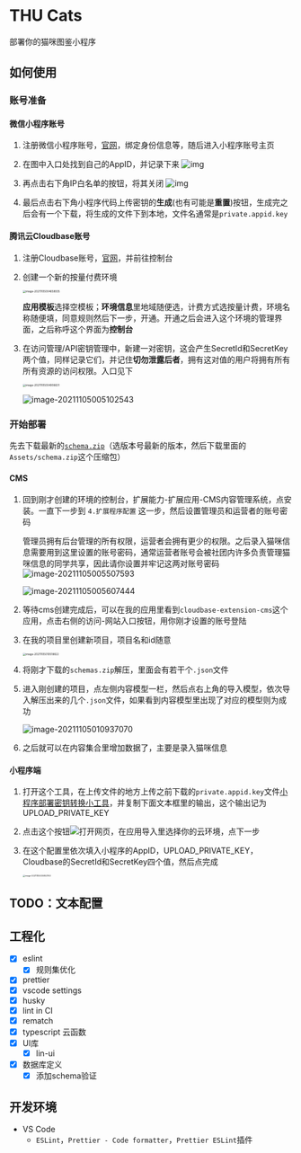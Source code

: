 # THU Cats

部署你的猫咪图鉴小程序

## 如何使用

### 账号准备

#### 微信小程序账号

1. 注册微信小程序账号，[官网](https://mp.weixin.qq.com)，绑定身份信息等，随后进入小程序账号主页
2. 在图中入口处找到自己的AppID，并记录下来
   ![img](https://main.qcloudimg.com/raw/61b1b135b6bc09b82b23d9bfae38d391.png)

3. 再点击右下角IP白名单的按钮，将其关闭
   ![img](https://main.qcloudimg.com/raw/88dc82230f9b69e27f1d0579a3530b26.png)

4. 最后点击右下角小程序代码上传密钥的**生成**(也有可能是**重置**)按钮，生成完之后会有一个下载，将生成的文件下到本地，文件名通常是`private.appid.key`

#### 腾讯云Cloudbase账号

1. 注册Cloudbase账号，[官网](https://www.cloudbase.net)，并前往控制台

2. 创建一个新的按量付费环境

   <img src="https://image-bed-blackcloud.oss-cn-beijing.aliyuncs.com/img/image-20211105004658935.png" alt="image-20211105004658935" style="zoom: 33%;" />

   **应用模板**选择空模板；**环境信息**里地域随便选，计费方式选按量计费，环境名称随便填，同意规则然后下一步，开通。开通之后会进入这个环境的管理界面，之后称呼这个界面为**控制台**

3. 在访问管理/API密钥管理中，新建一对密钥，这会产生SecretId和SecretKey两个值，同样记录它们，并记住**切勿泄露后者**，拥有这对值的用户将拥有所有所有资源的访问权限。入口见下

   <img src="https://image-bed-blackcloud.oss-cn-beijing.aliyuncs.com/img/image-20211105004906631.png" alt="image-20211105004906631" style="zoom:33%;" />

   ![image-20211105005102543](https://image-bed-blackcloud.oss-cn-beijing.aliyuncs.com/img/image-20211105005102543.png)

### 开始部署

先去下载最新的[`schema.zip`](https://github.com/BlackCloud37/thucats/releases)（选版本号最新的版本，然后下载里面的`Assets/schema.zip`这个压缩包）

#### CMS

1. 回到刚才创建的环境的控制台，扩展能力-扩展应用-CMS内容管理系统，点安装。一直下一步到 `4.扩展程序配置` 这一步，然后设置管理员和运营者的账号密码

   管理员拥有后台管理的所有权限，运营者会拥有更少的权限。之后录入猫咪信息需要用到这里设置的账号密码，通常运营者账号会被社团内许多负责管理猫咪信息的同学共享，因此请你设置并牢记这两对账号密码![image-20211105005507593](https://image-bed-blackcloud.oss-cn-beijing.aliyuncs.com/img/image-20211105005507593.png)

   ![image-20211105005607444](https://image-bed-blackcloud.oss-cn-beijing.aliyuncs.com/img/image-20211105005607444.png)

2. 等待cms创建完成后，可以在我的应用里看到`cloudbase-extension-cms`这个应用，点击右侧的访问-网站入口按钮，用你刚才设置的账号登陆

3. 在我的项目里创建新项目，项目名和id随意

   <img src="https://image-bed-blackcloud.oss-cn-beijing.aliyuncs.com/img/image-20211105010518822.png" alt="image-20211105010518822" style="zoom:33%;" />

4. 将刚才下载的`schemas.zip`解压，里面会有若干个`.json`文件

5. 进入刚创建的项目，点左侧内容模型一栏，然后点右上角的导入模型，依次导入解压出来的几个`.json`文件，如果看到内容模型里出现了对应的模型则为成功

   ![image-20211105010937070](https://image-bed-blackcloud.oss-cn-beijing.aliyuncs.com/img/image-20211105010937070.png)

6. 之后就可以在内容集合里增加数据了，主要是录入猫咪信息

#### 小程序端

1. 打开这个工具，在上传文件的地方上传之前下载的`private.appid.key`文件[小程序部署密钥转换小工具](https://framework-1258016615.tcloudbaseapp.com/mp-key-tool/)，并复制下面文本框里的输出，这个输出记为UPLOAD_PRIVATE_KEY

2. 点击这个按钮<a href="https://console.cloud.tencent.com/tcb/env/index?&action=CreateAndDeployCloudBaseProject&appUrl=https://github.com/BlackCloud37/thucats&branch=v1.0.0" target="_blank" rel="noopener noreferrer"><img src="https://main.qcloudimg.com/raw/67f5a389f1ac6f3b4d04c7256438e44f.svg"></a>打开网页，在应用导入里选择你的云环境，点下一步

3. 在这个配置里依次填入小程序的AppID，UPLOAD_PRIVATE_KEY，Cloudbase的SecretId和SecretKey四个值，然后点完成

   <img src="https://image-bed-blackcloud.oss-cn-beijing.aliyuncs.com/img/image-20211105005953763.png" alt="image-20211105005953763" style="zoom: 25%;" />

## TODO：文本配置

## 工程化

- [x] eslint
  - [x] 规则集优化
- [x] prettier
- [x] vscode settings
- [x] husky
- [x] lint in CI
- [x] rematch
- [x] typescript 云函数
- [x] UI库
  - [x] lin-ui
- [x] 数据库定义
  - [x] 添加schema验证

## 开发环境

- VS Code
  - `ESLint`，`Prettier - Code formatter`，`Prettier ESLint`插件
